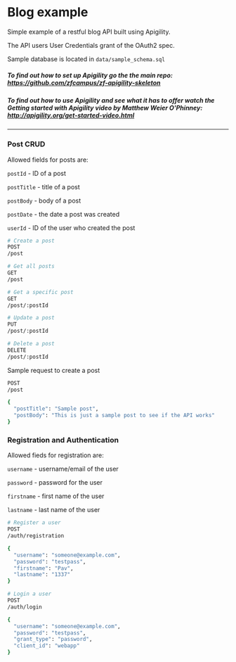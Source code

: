 Blog example
==============================

Simple example of a restful blog API built using Apigility.

The API users User Credentials grant of the OAuth2 spec. 

Sample database is located in `data/sample_schema.sql`

##### To find out how to set up Apigility go the the main repo: https://github.com/zfcampus/zf-apigility-skeleton

##### To find out how to use Apigility and see what it has to offer watch the Getting started with Apigility video by Matthew Weier O'Phinney: http://apigility.org/get-started-video.html
------------

### Post CRUD
Allowed fields for posts are:

`postId` - ID of a post

`postTitle` - title of a post

`postBody` - body of a post

`postDate` - the date a post was created

`userId` - ID of the user who created the post

```bash
# Create a post
POST
/post

# Get all posts
GET
/post

# Get a specific post
GET
/post/:postId

# Update a post
PUT
/post/:postId

# Delete a post
DELETE
/post/:postId
```
Sample request to create a post
```bash
POST
/post

{
  "postTitle": "Sample post",
  "postBody": "This is just a sample post to see if the API works"
}
```


### Registration and Authentication
Allowed fieds for registration are:

`username` - username/email of the user

`password` - password for the user

`firstname` - first name of the user

`lastname` - last name of the user

```bash
# Register a user
POST
/auth/registration

{
  "username": "someone@example.com",
  "password": "testpass",
  "firstname": "Pav",
  "lastname": "1337"
}
```

```bash
# Login a user
POST
/auth/login

{
  "username": "someone@example.com",
  "password": "testpass",
  "grant_type": "password",
  "client_id": "webapp"
}
```
